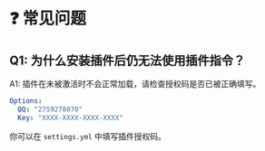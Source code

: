 # ❓ 常见问题

## Q1: 为什么安装插件后仍无法使用插件指令？

A1: 插件在未被激活时不会正常加载，请检查授权码是否已被正确填写。

``` yaml
Options:
  QQ: "2759278070"
  Key: "XXXX-XXXX-XXXX-XXXX"
```

你可以在 `settings.yml` 中填写插件授权码。
